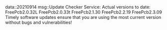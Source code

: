 data::20210914
msg::Update Checker Service:
Actual versions to date:
FreePcb2.0.32L
FreePcb2.0.33t
FreePcb2.1.30
FreePcb2.2.19
FreePcb2.3.09
Timely software updates ensure that you are using the most current version without bugs and vulnerabilities!
